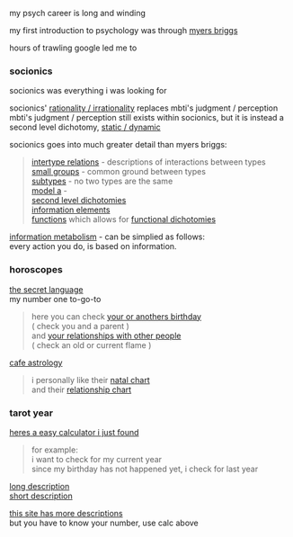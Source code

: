 <p>my psych career is long and winding</p>

<p>my first introduction to psychology was through <a href="http://en.wikipedia.org/wiki/Myers%E2%80%93Briggs_Type_Indicator">myers briggs</a></p>

<!-- 
growing up, 
the idea of &#39;everyone is equal&#39; was understood as &#39;everyone is the same&#39;
myers briggs gave me a framework to differentiate people&#39;s reactions

myers briggs ended up being very basic
it didnt give me the depth that i was seeing

i would spend hours trawling google
typing in different search terms for interactions i was seeing

the jungian dichotomies ala myers briggs are as follows
introversion / extraversion
sensing / intuition
thinking / feeling
judgment / perception

jung dichotomy

sharing jungian base
 -->

<p>hours of trawling google led me to</p>

<h3>socionics</h3>
<p>socionics was everything i was looking for</p>

<p>socionics' <a href="http://www.wikisocion.org/en/index.php?title=Rationality_and_irrationality#Typical_characteristics">rationality / irrationality</a> replaces mbti's judgment / perception<br />
mbti's judgment / perception still exists within socionics, but it is instead a second level dichotomy, <a href="http://www.wikisocion.org/en/index.php?title=Static_and_dynamic#Typical_characteristics">static / dynamic</a></p>

<!-- this change made huge changes
mbti's judgment / perception determines what your extraverted function is
i never quite got this / it never made sense
socionics in turn explains it well
judgment / perception exists in socionics
but it is a second level dichotomy,  -->

<p>socionics goes into much greater detail than myers briggs:</p>

<blockquote>
  <p><a href="http://www.wikisocion.org/en/index.php?title=Intertype_relations">intertype relations</a> - descriptions of interactions between types<br />
<a href="http://www.wikisocion.org/en/index.php?title=Small_groups">small groups</a> - common ground between types<br />
<a href="http://www.wikisocion.org/en/index.php?title=Subtypes">subtypes</a> - no two types are the same<br />
<a href="http://www.wikisocion.org/en/index.php?title=Model_A">model a</a> - <br />
<a href="http://www.wikisocion.org/en/index.php?title=Reinin_dichotomies">second level dichotomies</a><br />
<a href="http://www.wikisocion.org/en/index.php?title=Information_elements">information elements</a><br />
<a href="http://www.wikisocion.org/en/index.php?title=Functions">functions</a> which allows for <a href="http://www.wikisocion.org/en/index.php?title=Function_dichotomies">functional dichotomies</a></p>
</blockquote>

<!-- male female differentiations -->

<p><a href="http://www.wikisocion.org/en/index.php?title=Information_Metabolism">information metabolism</a> - can be simplied as follows:<br />
every action you do, is based on information.  </p>

<h3>horoscopes</h3>

<p><a href="http://www.thesecretlanguage.com/today/">the secret language</a><br />
my number one to-go-to</p>

<blockquote>
  <p>here you can check <a href="http://www.thesecretlanguage.com/check/birthdate/">your or anothers birthday</a><br />
( check you and a parent )<br />
and <a href="http://www.thesecretlanguage.com/check/relationship/">your relationships with other people</a><br />
( check an old or current flame )</p>
</blockquote>

<p><a href="http://astro.cafeastrology.com/">cafe astrology</a></p>

<blockquote>
  <p>i personally like their <a href="http://astro.cafeastrology.com/cgi-bin/astro/natal">natal chart</a><br />
and their <a href="http://astro.cafeastrology.com/cgi-bin/astro/comp2f">relationship chart</a></p>
</blockquote>

<h3>tarot year</h3>
<p><a href="http://www.tarotschool.com/Calculator.html">heres a easy calculator i just found</a></p>

<blockquote>
  <p>for example:<br />
i want to check for my current year<br />
since my birthday has not happened yet, i check for last year</p>
</blockquote>

<p><a href="http://accessnewage.com/articles/Tarot/lottar2.htm">long description</a><br />
<a href="http://www.cosmictarot.co.uk/discover-your-personal-year-card/">short description</a></p>

<p><a href="http://thetarotroom.com/tarot-growth-cards/">this site has more descriptions</a> <br />
but you have to know your number, use calc above</p>
